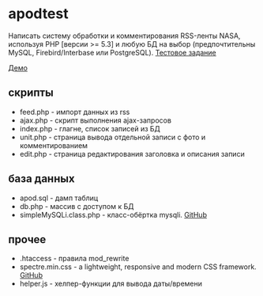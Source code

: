 # apodtest

Написать систему обработки и комментирования RSS-ленты NASA, используя PHP [версии >= 5.3] и любую БД на выбор (предпочтительны MySQL, Firebird/Interbase или PostgreSQL). [Тестовое задание](http://txti.es/test-case)

[Демо](http://andy.bezbozhny.com/apod/)

## скрипты

* feed.php - импорт данных из rss
* ajax.php - скрипт выполнения ajax-запросов
* index.php - глагне, список записей из БД
* unit.php - страница вывода отдельной записи с фото и комментированием
* edit.php - страница редактирования заголовка и описания записи

## база данных

* apod.sql - дамп таблиц
* db.php - массив с доступом к БД
* simpleMySQLi.class.php - класс-обёртка mysqli. [GitHub](https://github.com/andybe29/misc)

## прочее

* .htaccess - правила mod_rewrite
* spectre.min.css - a lightweight, responsive and modern CSS framework. [GitHub](https://github.com/picturepan2/spectre)
* helper.js - хелпер-функции для вывода даты/времени